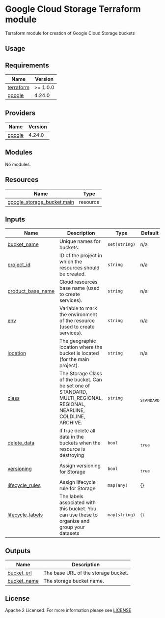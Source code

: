 # Google Cloud Storage Terraform module  
Terraform module for creation of Google Cloud Storage buckets

## Usage
<!-- BEGIN_TF_DOCS -->
## Requirements
| Name                                                                      | Version  |
| ------------------------------------------------------------------------- | -------- |
| <a name="requirement_terraform"></a> [terraform](#requirement\_terraform) | >= 1.0.0 |
| <a name="requirement_google"></a> [google](#requirement\_google)          | 4.24.0   |

## Providers
| Name                                                       | Version |
| ---------------------------------------------------------- | ------- |
| <a name="provider_google"></a> [google](#provider\_google) | 4.24.0  |

## Modules
No modules.

## Resources
| Name                                                                                                                        | Type     |
| --------------------------------------------------------------------------------------------------------------------------- | -------- |
| [google_storage_bucket.main](https://registry.terraform.io/providers/hashicorp/google/latest/docs/resources/storage_bucket) | resource |

## Inputs
| Name                                                                                      | Description                                                                                                         | Type          | Default                 | Required |
| ----------------------------------------------------------------------------------------- | ------------------------------------------------------------------------------------------------------------------- | ------------- | ----------------------- | :------: |
| <a name="input_bucket_name"></a> [bucket\_name](#input\_bucket\_name)                     | Unique names for buckets.                                                                                           | `set(string)` | n/a                     |   yes    |
| <a name="input_project_id"></a> [project\_id](#input\_project\_id)                        | ID of the project in which the resources should be created.                                                         | `string`      | n/a                     |   yes    |
| <a name="input_product_base_name"></a> [product\_base\_name](#input\_product\_base\_name) | Cloud resources base name (used to create services).                                                                | `string`      | n/a                     |   yes    |
| <a name="input_env"></a> [env](#input\_env)                                               | Variable to mark the environment of the resource (used to create services).                                         | `string`      | n/a                     |   yes    |
| <a name="input_location"></a> [location](#input\_location)                                | The geographic location where the bucket is located (for the main project).                                         | `string`      | n/a                     |   yes    |
| <a name="input_class"></a> [class](#input\_class)                                         | The Storage Class of the bucket. Can be set one of STANDARD, MULTI_REGIONAL, REGIONAL, NEARLINE, COLDLINE, ARCHIVE. | `string`      | <pre><br>STANDARD</pre> |    no    |
| <a name="input_delete_data"></a> [delete\_data](#input\_delete\_data)                     | If true delete all data in the buckets when the resource is destroying                                              | `bool`        | <pre><br>true</pre>     |    no    |
| <a name="versioning"></a> [versioning](#input\_versioning)                                | Assign versioning for Storage                                                                                       | `bool`        | <pre><br>true</pre>     |    no    |
| <a name="lifecycle_rules"></a> [lifecycle\_rules](#input\_lifecycle\_rules)               | Assign lifecycle rule for Storage                                                                                   | `map(any)`    | {}                      |    no    |
| <a name="lifecycle_labels"></a> [lifecycle\_labels](#input\_lifecycle\_labels)            | The labels associated with this bucket. You can use these to organize and group your datasets                       | `map(string)` | {}                      |    no    |

## Outputs
| Name                                                                    | Description                         |
| ----------------------------------------------------------------------- | ----------------------------------- |
| <a name="output_bucket_url"></a> [bucket\_url](#output\_bucket\_url)    | The base URL of the storage bucket. |
| <a name="output_bucket_name"></a> [bucket\_name](#output\_bucket\_name) | The storage bucket name.            |
<!-- END_TF_DOCS -->

## License
Apache 2 Licensed. For more information please see [LICENSE](https://github.com/data-platform-hq/terraform-google-cloud-storage/blob/main/LICENSE)
